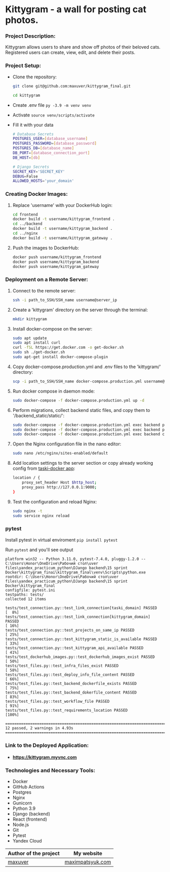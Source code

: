 # Kittygram - a wall for posting cat photos.

### Project Description:

Kittygram allows users to share and show off photos of their beloved cats. Registered users can create, view, edit, and delete their posts.

### Project Setup:

- Clone the repository:

    ```bash
    git clone git@github.com:maxuver/kittygram_final.git
    ```
    ```bash
    cd kittygram
    ```
 - Create .env file ```py -3.9 -m venv venv```
 - Activate ```source venv/scripts/activate```
   
 - Fill it with your data

    ```bash
   # Database Secrets
    POSTGRES_USER=[database_username]
    POSTGRES_PASSWORD=[database_password]
    POSTGRES_DB=[database_name]
    DB_PORT=[database_connection_port]
    DB_HOST=[db]

   # Django Secrets
   SECRET_KEY='SECRET_KEY'
   DEBUG=False
   ALLOWED_HOSTS='your_domain'
    ```

### Creating Docker Images:

1. Replace 'username' with your DockerHub login:

    ```bash
    cd frontend
    docker build -t username/kittygram_frontend .
    cd ../backend
    docker build -t username/kittygram_backend .
    cd ../nginx
    docker build -t username/kittygram_gateway . 
    ```

2. Push the images to DockerHub:

    ```bash
    docker push username/kittygram_frontend
    docker push username/kittygram_backend
    docker push username/kittygram_gateway
    ```
  
### Deployment on a Remote Server:

1. Connect to the remote server:

    ```bash
    ssh -i path_to_SSH/SSH_name username@server_ip 
    ```

2. Create a 'kittygram' directory on the server through the terminal:

    ```bash
    mkdir kittygram
    ```

3. Install docker-compose on the server:

    ```bash
    sudo apt update
    sudo apt install curl
    curl -fSL https://get.docker.com -o get-docker.sh
    sudo sh ./get-docker.sh
    sudo apt-get install docker-compose-plugin
    ```

4. Copy docker-compose.production.yml and .env files to the 'kittygram/' directory:

    ```bash
    scp -i path_to_SSH/SSH_name docker-compose.production.yml username@server_ip:/home/username/kittygram/docker-compose.production.yml
    ```

5. Run docker compose in daemon mode:

    ```bash
    sudo docker-compose -f docker-compose.production.yml up -d
    ```

6. Perform migrations, collect backend static files, and copy them to '/backend_static/static/':

    ```bash
    sudo docker-compose -f docker-compose.production.yml exec backend python manage.py migrate
    sudo docker-compose -f docker-compose.production.yml exec backend python manage.py collectstatic
    sudo docker-compose -f docker-compose.production.yml exec backend cp -r /app/collected_static/. /backend_static/static/
    ```

7. Open the Nginx configuration file in the nano editor:

    ```bash
    sudo nano /etc/nginx/sites-enabled/default
   
    ```

8. Add location settings to the server section or copy already working config from [taski-docker app](https://github.com/maxuver/taski-docker/blob/main/README.md):

    ```bash
    location / {
        proxy_set_header Host $http_host;
        proxy_pass http://127.0.0.1:9000;
    }
    ```

9. Test the configuration and reload Nginx:

    ```bash
    sudo nginx -t 
    sudo service nginx reload
    ```

### pytest

Install pytest in virtual enviroment ```pip install pytest```

Run ```pytest``` and you'll see output

 ```==================================================================================== test session starts =====================================================================================
platform win32 -- Python 3.11.0, pytest-7.4.0, pluggy-1.2.0 -- C:\Users\Honor\OneDrive\Рабочий стол\uver files\yandex_practicum_python\DJango backend\15 sprint Docker\kittygram_finai\kittygram_final\venv\Scripts\python.exe
rootdir: C:\Users\Honor\OneDrive\Рабочий стол\uver files\yandex_practicum_python\DJango backend\15 sprint Docker\kittygram_final
configfile: pytest.ini
testpaths: tests/
collected 12 items

tests/test_connection.py::test_link_connection[taski_domain] PASSED                                                                                                                     [  8%]
tests/test_connection.py::test_link_connection[kittygram_domain] PASSED                                                                                                                 [ 16%]
tests/test_connection.py::test_projects_on_same_ip PASSED                                                                                                                               [ 25%]
tests/test_connection.py::test_kittygram_static_is_available PASSED                                                                                                                     [ 33%]
tests/test_connection.py::test_kittygram_api_available PASSED                                                                                                                           [ 41%]
tests/test_dockerhub_images.py::test_dockerhub_images_exist PASSED                                                                                                                      [ 50%]
tests/test_files.py::test_infra_files_exist PASSED                                                                                                                                      [ 58%]
tests/test_files.py::test_deploy_info_file_content PASSED                                                                                                                               [ 66%]
tests/test_files.py::test_backend_dockerfile_exists PASSED                                                                                                                              [ 75%]
tests/test_files.py::test_backend_dokerfile_content PASSED                                                                                                                              [ 83%]
tests/test_files.py::test_workflow_file PASSED                                                                                                                                          [ 91%]
tests/test_files.py::test_requirements_location PASSED                                                                                                                                  [100%] 

=============================================================================== 12 passed, 2 warnings in 4.93s ===============================================================================
```

 
### Link to the Deployed Application:

- #### https://kittygram.myvnc.com
 
### Technologies and Necessary Tools:

- Docker
- GitHub Actions
- Postgres
- Nginx
- Gunicorn
- Python 3.9
- Django (backend)
- React (frontend)
- Node.js
- Git
- Pytest
- Yandex Cloud

Author of the project | My website
------------- | -------------
[maxuver](https://github.com/maxuver) | [maximpatsyuk.com](https://maximpatsyuk.com)
